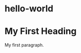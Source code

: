 # hello-world
<html>
<head>
<title>Jillu</title>
</head>
<body>

<h1>My First Heading</h1>
<p>My first paragraph.</p>

</body>
</html>
